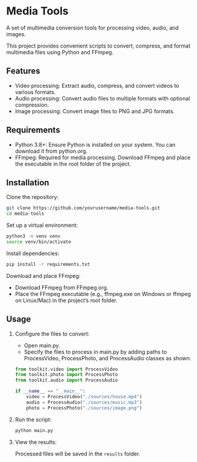 # Media Tools
A set of multimedia conversion tools for processing video, audio, and images.

This project provides convenient scripts to convert, compress, and format multimedia files using Python and FFmpeg.

## Features

- Video processing: Extract audio, compress, and convert videos to various formats.
- Audio processing: Convert audio files to multiple formats with optional compression.
- Image processing: Convert image files to PNG and JPG formats.

## Requirements

- Python 3.8+: Ensure Python is installed on your system. You can download it from python.org.
- FFmpeg: Required for media processing. Download FFmpeg and place the executable in the root folder of the project.

## Installation

Clone the repository:
``` sh
git clone https://github.com/yourusername/media-tools.git
cd media-tools
```

Set up a virtual environment:

``` sh
python3 -m venv venv
source venv/bin/activate 
```

Install dependencies:
``` sh
pip install -r requirements.txt
```

Download and place FFmpeg:
- Download FFmpeg from FFmpeg.org.
- Place the FFmpeg executable (e.g., ffmpeg.exe on Windows or ffmpeg on Linux/Mac) in the project’s root folder.

## Usage

1. Configure the files to convert:
    - Open main.py.
    - Specify the files to process in main.py by adding paths to ProcessVideo, ProcessPhoto, and ProcessAudio classes as shown:
    ``` python
    from toolkit.video import ProcessVideo
    from toolkit.photo import ProcessPhoto
    from toolkit.audio import ProcessAudio

    if __name__ == "__main__":
        video = ProcessVideo("./sources/house.mp4")
        audio = ProcessAudio("./sources/music.mp3")
        photo = ProcessPhoto("./sources/image.png")
    ```

2. Run the script:
    ``` sh
    python main.py
    ```

3. View the results:

    Processed files will be saved in the `results` folder.